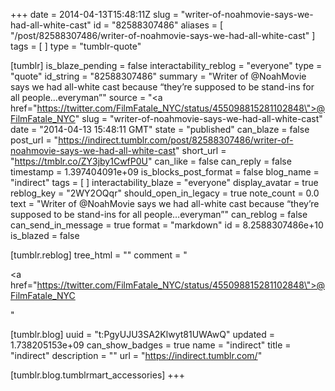 +++
date = 2014-04-13T15:48:11Z
slug = "writer-of-noahmovie-says-we-had-all-white-cast"
id = "82588307486"
aliases = [ "/post/82588307486/writer-of-noahmovie-says-we-had-all-white-cast" ]
tags = [ ]
type = "tumblr-quote"

[tumblr]
is_blaze_pending = false
interactability_reblog = "everyone"
type = "quote"
id_string = "82588307486"
summary = "Writer of @NoahMovie says we had all-white cast because “they’re supposed to be stand-ins for all people…everyman”"
source = "<a href=\"https://twitter.com/FilmFatale_NYC/status/455098815281102848\">@FilmFatale_NYC</a>"
slug = "writer-of-noahmovie-says-we-had-all-white-cast"
date = "2014-04-13 15:48:11 GMT"
state = "published"
can_blaze = false
post_url = "https://indirect.tumblr.com/post/82588307486/writer-of-noahmovie-says-we-had-all-white-cast"
short_url = "https://tmblr.co/ZY3jby1CwfP0U"
can_like = false
can_reply = false
timestamp = 1.397404091e+09
is_blocks_post_format = false
blog_name = "indirect"
tags = [ ]
interactability_blaze = "everyone"
display_avatar = true
reblog_key = "2WY2OQqr"
should_open_in_legacy = true
note_count = 0.0
text = "Writer of @NoahMovie says we had all-white cast because &ldquo;they’re supposed to be stand-ins for all people&hellip;everyman&rdquo;"
can_reblog = false
can_send_in_message = true
format = "markdown"
id = 8.2588307486e+10
is_blazed = false

[tumblr.reblog]
tree_html = ""
comment = "<p><a href=\"https://twitter.com/FilmFatale_NYC/status/455098815281102848\">@FilmFatale_NYC</a></p>"

[tumblr.blog]
uuid = "t:PgyUJU3SA2Klwyt81UWAwQ"
updated = 1.738205153e+09
can_show_badges = true
name = "indirect"
title = "indirect"
description = ""
url = "https://indirect.tumblr.com/"

[tumblr.blog.tumblrmart_accessories]
+++

